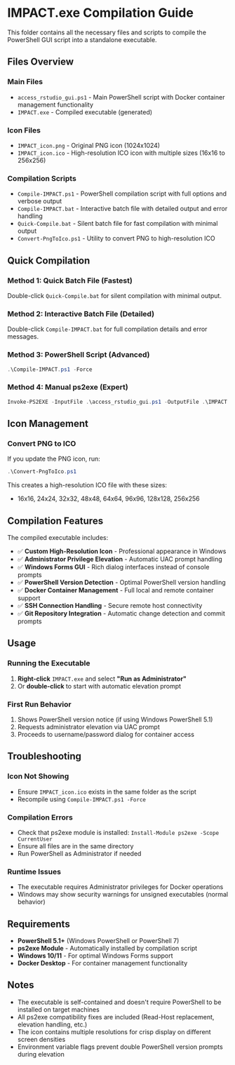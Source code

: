 # IMPACT.exe Compilation Guide

This folder contains all the necessary files and scripts to compile the PowerShell GUI script into a standalone executable.

## Files Overview

### Main Files
- `access_rstudio_gui.ps1` - Main PowerShell script with Docker container management functionality
- `IMPACT.exe` - Compiled executable (generated)

### Icon Files
- `IMPACT_icon.png` - Original PNG icon (1024x1024)
- `IMPACT_icon.ico` - High-resolution ICO icon with multiple sizes (16x16 to 256x256)

### Compilation Scripts
- `Compile-IMPACT.ps1` - PowerShell compilation script with full options and verbose output
- `Compile-IMPACT.bat` - Interactive batch file with detailed output and error handling
- `Quick-Compile.bat` - Silent batch file for fast compilation with minimal output
- `Convert-PngToIco.ps1` - Utility to convert PNG to high-resolution ICO

## Quick Compilation

### Method 1: Quick Batch File (Fastest)
Double-click `Quick-Compile.bat` for silent compilation with minimal output.

### Method 2: Interactive Batch File (Detailed)
Double-click `Compile-IMPACT.bat` for full compilation details and error messages.

### Method 3: PowerShell Script (Advanced)
```powershell
.\Compile-IMPACT.ps1 -Force
```

### Method 4: Manual ps2exe (Expert)
```powershell
Invoke-PS2EXE -InputFile .\access_rstudio_gui.ps1 -OutputFile .\IMPACT.exe -iconFile .\IMPACT_icon.ico
```

## Icon Management

### Convert PNG to ICO
If you update the PNG icon, run:
```powershell
.\Convert-PngToIco.ps1
```

This creates a high-resolution ICO file with these sizes:
- 16x16, 24x24, 32x32, 48x48, 64x64, 96x96, 128x128, 256x256

## Compilation Features

The compiled executable includes:
- ✅ **Custom High-Resolution Icon** - Professional appearance in Windows
- ✅ **Administrator Privilege Elevation** - Automatic UAC prompt handling
- ✅ **Windows Forms GUI** - Rich dialog interfaces instead of console prompts
- ✅ **PowerShell Version Detection** - Optimal PowerShell version handling
- ✅ **Docker Container Management** - Full local and remote container support
- ✅ **SSH Connection Handling** - Secure remote host connectivity
- ✅ **Git Repository Integration** - Automatic change detection and commit prompts

## Usage

### Running the Executable
1. **Right-click** `IMPACT.exe` and select **"Run as Administrator"**
2. Or **double-click** to start with automatic elevation prompt

### First Run Behavior
1. Shows PowerShell version notice (if using Windows PowerShell 5.1)
2. Requests administrator elevation via UAC prompt
3. Proceeds to username/password dialog for container access

## Troubleshooting

### Icon Not Showing
- Ensure `IMPACT_icon.ico` exists in the same folder as the script
- Recompile using `Compile-IMPACT.ps1 -Force`

### Compilation Errors
- Check that ps2exe module is installed: `Install-Module ps2exe -Scope CurrentUser`
- Ensure all files are in the same directory
- Run PowerShell as Administrator if needed

### Runtime Issues
- The executable requires Administrator privileges for Docker operations
- Windows may show security warnings for unsigned executables (normal behavior)

## Requirements

- **PowerShell 5.1+** (Windows PowerShell or PowerShell 7)
- **ps2exe Module** - Automatically installed by compilation script
- **Windows 10/11** - For optimal Windows Forms support
- **Docker Desktop** - For container management functionality

## Notes

- The executable is self-contained and doesn't require PowerShell to be installed on target machines
- All ps2exe compatibility fixes are included (Read-Host replacement, elevation handling, etc.)
- The icon contains multiple resolutions for crisp display on different screen densities
- Environment variable flags prevent double PowerShell version prompts during elevation